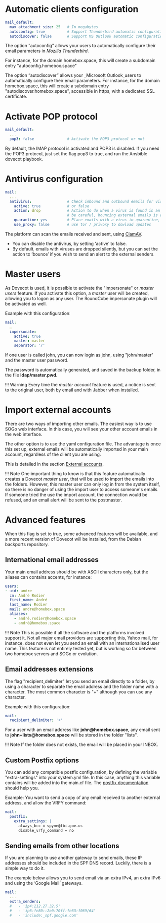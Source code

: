 # Automatic clients configuration

```yaml
mail_default:
  max_attachment_size: 25   # In megabytes
  autoconfig: true          # Support Thunderbird automatic configuration
  autodiscover: false       # Support MS Outlook automatic configuration (uses https)
```

The option “autoconfig” allows your users to automatically configure their email parameters in _Mozilla Thunderbird_.

For instance, for the domain homebox.space, this will create a subdomain entry "autoconfig.homebox.space"

The option “autodiscover” allows your _Microsoft Outlook_users to automatically configure their email parameters. For
instance, for the domain homebox.space, this will create a subdomain entry "autodiscover.homebox.space", accessible in
https, with a dedicated SSL certificate.

# Activate POP protocol

```yaml
mail_default:
  ...
  pop3: false               # Activate the POP3 protocol or not
```

By default, the IMAP protocol is activated and POP3 is disabled. If you need the POP3 protocol, just set the flag pop3
to true, and run the Ansbible dovecot playbook.

# Antivirus configuration

```yaml
mail:
  ...
  antivirus:                # Check inbound and outbound emails for viruses
    active: true            # or false
    action: drop            # Action to do when a virus is found in an email: bounce or drop
                            # be careful, bouncing external emails is a way to expose clamav usage
    quarantine: yes         # Place emails with a virus in quarantine, for further analysis
    use_proxy: false        # use tor / privoxy to dowload updates
```

The platform can scan the emails received and sent, using [ClamAV](https://clamav.net/).

- You can disable the antivirus, by setting ‘active’ to false.
- By default, emails with viruses are dropped silently, but you can set the action to ‘bounce’ if you wish to send an
  alert to the external senders.

# Master users

As Dovecot is used, it is possible to activate the "impersonate" or _master users_ feature.  If you activate this
option, a _master_ user will be created, allowing you to logon as any user. The RoundCube impersonate plugin will be
activated as well.

Example with this configuration:

```yaml
mail:
  …
  impersonate:
    active: true
    master: master
    separator: '/'
```

If one user is called john, you can now login as john, using "john/master" and the master user password.

The password is automatically generated, and saved in the backup folder, in the file __ldap/master.pwd__.

!!! Warning
    Every time the _master account_ feature is used, a notice is sent to the original user, both by email and with
    Jabber when installed.

# Import external accounts

There are two ways of importing other emails. The easiest way is to use SOGo web interface. In this case, you will see
your other account emails in the web interface.

The other option is to use the yaml configuration file. The advantage is once this set up, external emails will be
automatically imported in your main account, regardless of the client you are using.

This is detailed in the section [External accounts](external-accounts.md).

!!! Note
    One important thing to know is that this feature automatically creates a Dovecot _master user_, that will be used to
    import the emails into the folders. However, this master user can only log in from the system itself, so there is no
    danger of using the import user to access someone's emails. If someone tried the use the import account, the
    connection would be refused, and an email alert will be sent to the postmaster.

# Advanced features

When this flag is set to true, some advanced features will be
available, and a more recent version of Dovecot will be installed,
from the Debian backports repository.

## International email addresses

Your main email address should be with ASCII characters only, but the aliases can contains accents, for instance:

``` yaml hl_lines="9"
users:
- uid: andre
  cn: André Rodier
  first_name: André
  last_name: Rodier
  mail: andre@homebox.space
  aliases:
    - andré.rodier@homebox.space
    - andré@homebox.space
```

!!! Note
    This is possible if all the software and the platforms involved support it. Not all major email providers are
    supporting this, Yahoo mail, for instance, does not even let you send an email with an internationalised user name.
    This feature is not entirely tested yet, but is working so far between two homebox servers and SOGo or evolution.

## Email addresses extensions

The flag "recipient_delimiter" let you send an email directly to a folder, by using a character to separate the email
address and the folder name with a character. The most common character is "+" although you can use any character.

Example with this configuration:

```yaml
mail:
  recipient_delimiter: '+'
```

For a user with an email address like __john@homebox.space__, any email sent to __john+lists@homebox.space__ will be
stored in the folder "lists".

!!! Note
    If the folder does not exists, the email will be placed in your INBOX.

## Custom Postfix options

You can add any compatible postfix configuration, by defining the variable "extra-settings" into your system.yml
file. In this case, anything this variable contains will be added into the main.cf file.  The [postfix
documentation](http://www.postfix.org/documentation.html) should help you.

Example: You want to send a copy of any email received to another external address, and allow the VRFY command:

``` yaml hl_lines="3 4 5"
mail:
  postfix:
    extra_settings: |
      always_bcc = spyme@fbi.gov.us
      disable_vrfy_command = no
```

## Sending emails from other locations

If you are planning to use another gateway to send emails, these IP addresses should be included in the SPF DNS
record. Luckily, there is a simple way to do it.

The example below allows you to send email via an extra IPv4, an extra IPv6 and using the ‘Google Mail’ gateways.

``` yaml hl_lines="3 4 5 6"
mail:
  ...
  extra_senders:
  #   - 'ip4:212.27.32.5'
  #   - 'ip6:fe80::2e0:70ff:fe63:f069/64'
  #   - 'include:_spf.google.com'
```
